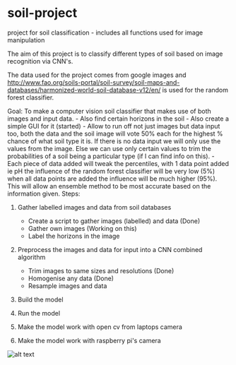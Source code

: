 # soil-project
project for soil classification - includes all functions used for image manipulation

The aim of this project is to classify different types of soil based on image recognition via CNN's.

The data used for the project comes from google images and http://www.fao.org/soils-portal/soil-survey/soil-maps-and-databases/harmonized-world-soil-database-v12/en/ is used for the random forest classifier.

Goal: To make a computer vision soil classifier that makes use of both images and input data.
	- Also find certain horizons in the soil
	- Also create a simple GUI for it (started)
	- Allow to run off not just images but data input too, both the data and the
	  soil image will vote 50% each for the highest % chance of what soil type it is. 
	  If there is no data input we will only use the values from the image. Else we can
	  use only certain values to trim the probabilities of a soil being a particular type 
	  (if I can find info on this).
	- Each piece of data added will tweak the percentiles, with 1 data point added ie pH 
	  the influence of the random forest classifier will be very low (5%) when all data points
	  are added the influence will be much higher (95%). This will allow an ensemble method to
	  be most accurate based on the information given.
Steps:

1. Gather labelled images and data from soil databases
	- Create a script to gather images (labelled) and data (Done)
	- Gather own images (Working on this)
	- Label the horizons in the image

2. Preprocess the images and data for input into a CNN combined algorithm
	- Trim images to same sizes and resolutions (Done)
	- Homogenise any data (Done)
	- Resample images and data

3. Build the model

4. Run the model

5. Make the model work with open cv from laptops camera

6. Make the model work with raspberry pi's camera

![alt text](https://www.github.com/tonzowonzo/soil-project/master/image.png)
